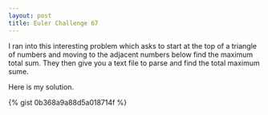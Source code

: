 ```yaml
---
layout: post
title: Euler Challenge 67
---
```


I ran into this interesting problem which asks to start at the top of a triangle of numbers and moving to the adjacent numbers below find the maximum total sum.  They then give you a text file to parse and find the total maximum sume.

Here is my solution.

{% gist 0b368a9a88d5a018714f %}

